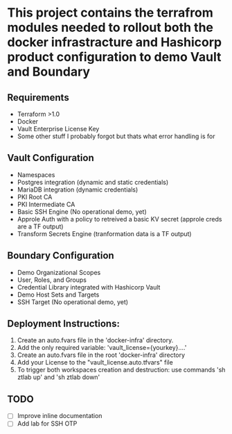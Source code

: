 # This project contains the terrafrom modules needed to rollout both the docker infrastracture and Hashicorp product configuration to demo Vault and Boundary

## Requirements
- Terraform >1.0
- Docker
- Vault Enterprise License Key
- Some other stuff I probably forgot but thats what error handling is for
## Vault Configuration
- Namespaces
- Postgres integration (dynamic and static credentials)
- MariaDB integration (dynamic credentials)
- PKI Root CA
- PKI Intermediate CA
- Basic SSH Engine (No operational demo, yet)
- Approle Auth with a policy to retreived a basic KV secret (approle creds are a TF output)
- Transform Secrets Engine (tranformation data is a TF output)

## Boundary Configuration
- Demo Organizational Scopes
- User, Roles, and Groups
- Credential Library integrated with Hashicorp Vault
- Demo Host Sets and Targets
- SSH Target (No operational demo, yet)

## Deployment Instructions:

  1. Create an auto.fvars file in the 'docker-infra' directory.
  2. Add the only required variable: 'vault_license={yourkey}....'
  1. Create an auto.fvars file in the root 'docker-infra' directory
  2. Add your License to the "vault_license.auto.tfvars" file
  4. To trigger both workspaces creation and destruction: use commands 'sh ztlab up' and 'sh ztlab down'


## TODO
- [ ] Improve inline documentation
- [ ] Add lab for SSH OTP
